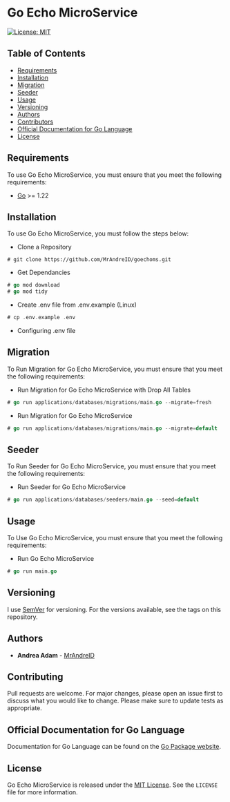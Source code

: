 # Go Echo MicroService

[![License: MIT](https://img.shields.io/badge/License-MIT-yellow.svg)](https://opensource.org/licenses/MIT)

## Table of Contents

* [Requirements](#requirements)
* [Installation](#installation)
* [Migration](#migration)
* [Seeder](#seeder)
* [Usage](#usage)
* [Versioning](#versioning)
* [Authors](#authors)
* [Contributors](#contributors)
* [Official Documentation for Go Language](#official-documentation-for-go-language)
* [License](#license)

## Requirements

To use Go Echo MicroService, you must ensure that you meet the following requirements:
- [Go](https://golang.org/) >= 1.22

## Installation

To use Go Echo MicroService, you must follow the steps below:
- Clone a Repository
```git
# git clone https://github.com/MrAndreID/goechoms.git
```
- Get Dependancies
```go
# go mod download
# go mod tidy
```
- Create .env file from .env.example (Linux)
```go
# cp .env.example .env
```
- Configuring .env file

## Migration

To Run Migration for Go Echo MicroService, you must ensure that you meet the following requirements:
- Run Migration for Go Echo MicroService with Drop All Tables
```go
# go run applications/databases/migrations/main.go --migrate=fresh
```
- Run Migration for Go Echo MicroService
```go
# go run applications/databases/migrations/main.go --migrate=default
```

## Seeder

To Run Seeder for Go Echo MicroService, you must ensure that you meet the following requirements:
- Run Seeder for Go Echo MicroService
```go
# go run applications/databases/seeders/main.go --seed=default
```

## Usage

To Use Go Echo MicroService, you must ensure that you meet the following requirements:
- Run Go Echo MicroService
```go
# go run main.go
```

## Versioning

I use [SemVer](https://semver.org/) for versioning. For the versions available, see the tags on this repository. 

## Authors

- **Andrea Adam** - [MrAndreID](https://github.com/MrAndreID)

## Contributing

Pull requests are welcome. For major changes, please open an issue first to discuss what you would like to change.
Please make sure to update tests as appropriate.

## Official Documentation for Go Language

Documentation for Go Language can be found on the [Go Package website](https://pkg.go.dev/).

## License

Go Echo MicroService is released under the [MIT License](https://opensource.org/licenses/MIT). See the `LICENSE` file for more information.
